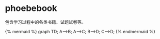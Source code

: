 # phoebebook

包含学习过程中的各类书籍、试题试卷等。


{% mermaid %} 
graph TD; 
A-->B; 
A-->C; 
B-->D; 
C-->D; 
{% endmermaid %}





